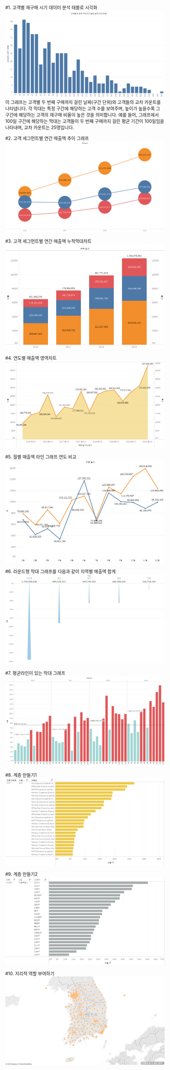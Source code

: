 #1. 고객별 재구매 시기 데이터 분석 태블로 시각화
![히스토그램](히스토그램.png)
이 그래프는 고객별 두 번째 구매까지 걸린 날짜(구간 단위)와 고객들의 교차 카운트를 나타냅니다. 각 막대는 특정 구간에 해당하는 고객 수를 보여주며, 높이가 높을수록 그 구간에 해당하는 고객의 재구매 비율이 높은 것을 의미합니다. 
예를 들어, 그래프에서 100일 구간에 해당하는 막대는 고객들이 두 번째 구매까지 걸린 평균 기간이 100일임을 나타내며, 교차 카운트는 25명입니다.

#2. 고객 세그먼트별 연간 매출액 추이 그래프
![매출액 그래프](연간매출액추이.png)

#3. 고객 세그먼트별 연간 매출액 누적막대차트
![매출액 누적 막대 그래프](누적막대차트.png)

#4. 연도별 매출액 영역차트
![영역 차트 그래프](영역차트.png)

#5. 월별 매출액 라인 그래프 연도 비교
![매출연도비교 그래프](매출연도비교.png)

#6. 라운드형 막대 그래프를  다음과 같이 지역별 매출액 합계
![라운드 막대 그래프](물방울2.png)

#7. 평균라인이 있는 막대 그래프
![평균라인이 있는 막대 그래프](평균.png)

#8. 계층 만들기1
![계층 그래프](계층만들기.png)

#9. 계층 만들기2
![지역 계층 그래프](지역계층.png)

#10. 지리적 역할 부여하기
![지도 그래프](지도그래프.png)

